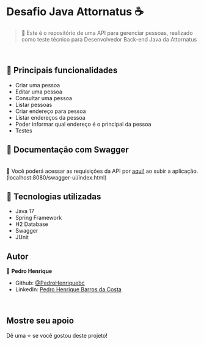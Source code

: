 # Desafio Java Attornatus ☕


> 🏡 Este é o repositório de uma API para gerenciar pessoas, realizado como teste técnico para Desenvolvedor Back-end Java da Attornatus

<br>

## 📌 Principais funcionalidades
* Criar uma pessoa <br>
* Editar uma pessoa <br>
* Consultar uma pessoa <br>
* Listar pessoas <br>
* Criar endereço para pessoa <br>
* Listar endereços da pessoa <br>
* Poder informar qual endereço é o principal da pessoa <br>
* Testes <br>

## 🧾 Documentação com Swagger
<br>🔗 Você poderá acessar as requisições da API por <a href="https://localhost:8080/swagger-ui/index.html">aqui!</a> ao subir a aplicação. (localhost:8080/swagger-ui/index.html)

## 🧪 Tecnologias utilizadas
* Java 17
* Spring Framework
* H2 Database
* Swagger
* JUnit

## Autor
👤 **Pedro Henrique**
* Github: [@PedroHenriquebc](https://github.com/PedroHenriquebc)
* LinkedIn: [Pedro Henrique Barros da Costa](https://www.linkedin.com/in/pedro-henriquebc/)

<br>

## Mostre seu apoio

Dê uma ⭐️ se você gostou deste projeto!
